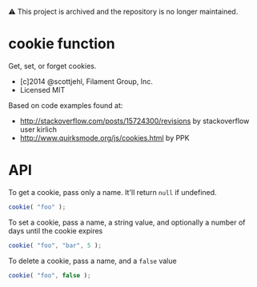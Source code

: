 :warning: This project is archived and the repository is no longer maintained.

cookie function
======

Get, set, or forget cookies.

* [c]2014 @scottjehl, Filament Group, Inc. 
* Licensed MIT 

Based on code examples found at: 
- http://stackoverflow.com/posts/15724300/revisions by stackoverflow user kirlich
- http://www.quirksmode.org/js/cookies.html by PPK

# API

To get a cookie, pass only a name. It'll return `null` if undefined.
```js
cookie( "foo" );
```

To set a cookie, pass a name, a string value, and optionally a number of days until the cookie expires
```js
cookie( "foo", "bar", 5 );
```

To delete a cookie, pass a name, and a `false` value
```js
cookie( "foo", false );
```
